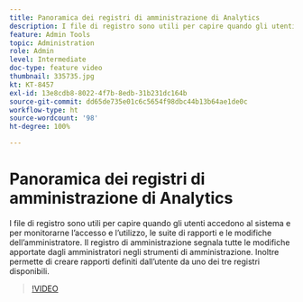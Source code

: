```yaml
---
title: Panoramica dei registri di amministrazione di Analytics
description: I file di registro sono utili per capire quando gli utenti accedono al sistema e per monitorarne l’accesso e l’utilizzo, le suite di rapporti e le modifiche dell’amministratore. Il registro di amministrazione segnala tutte le modifiche apportate dagli amministratori negli strumenti di amministrazione. Inoltre permette di creare rapporti definiti dall’utente da uno dei tre registri disponibili.
feature: Admin Tools
topic: Administration
role: Admin
level: Intermediate
doc-type: feature video
thumbnail: 335735.jpg
kt: KT-8457
exl-id: 13e8cdb8-8022-4f7b-8edb-31b231dc164b
source-git-commit: dd65de735e01c6c5654f98dbc44b13b64ae1de0c
workflow-type: ht
source-wordcount: '98'
ht-degree: 100%

---
```


# Panoramica dei registri di amministrazione di Analytics

I file di registro sono utili per capire quando gli utenti accedono al sistema e per monitorarne l’accesso e l’utilizzo, le suite di rapporti e le modifiche dell’amministratore. Il registro di amministrazione segnala tutte le modifiche apportate dagli amministratori negli strumenti di amministrazione. Inoltre permette di creare rapporti definiti dall’utente da uno dei tre registri disponibili.


>[!VIDEO](https://video.tv.adobe.com/v/335735/?quality=12&learn=on)
